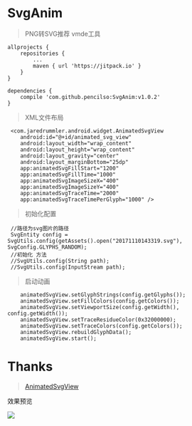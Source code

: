 # SvgAnim
> PNG转SVG推荐 vmde工具

	allprojects {
		repositories {
			...
			maven { url 'https://jitpack.io' }
		}
	}

	dependencies {
		compile 'com.github.pencilso:SvgAnim:v1.0.2'
	}

> XML文件布局

	 <com.jaredrummler.android.widget.AnimatedSvgView
        android:id="@+id/animated_svg_view"
        android:layout_width="wrap_content"
        android:layout_height="wrap_content"
        android:layout_gravity="center"
        android:layout_marginBottom="25dp"
        app:animatedSvgFillStart="1200"
        app:animatedSvgFillTime="1000"
        app:animatedSvgImageSizeX="400"
        app:animatedSvgImageSizeY="400"
        app:animatedSvgTraceTime="2000"
        app:animatedSvgTraceTimePerGlyph="1000" />

> 初始化配置

	 //路径为svg图片的路径
	 SvgEntity config = SvgUtils.config(getAssets().open("20171110143319.svg"), SvgConfig.GLYPHS_RANDOM);
	 //初始化 方法
	 //SvgUtils.config(String path);
	 //SvgUtils.config(InputStream path);

> 启动动画

		animatedSvgView.setGlyphStrings(config.getGlyphs());
        animatedSvgView.setFillColors(config.getColors());
        animatedSvgView.setViewportSize(config.getWidth(), config.getWidth());
        animatedSvgView.setTraceResidueColor(0x32000000);
        animatedSvgView.setTraceColors(config.getColors());
        animatedSvgView.rebuildGlyphData();
        animatedSvgView.start();

# Thanks #
>[AnimatedSvgView](https://github.com/jaredrummler/AnimatedSvgView "AnimatedSvgView")



效果预览

![](https://i.imgur.com/ko9ErrK.gif)